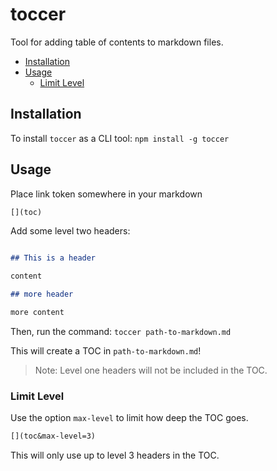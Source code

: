 # toccer

Tool for adding table of contents to markdown files.

[](toc)

*   [Installation](#installation)
*   [Usage](#usage)
    *   [Limit Level](#limit-level)

## Installation

To install `toccer` as a CLI tool: `npm install -g toccer`

## Usage

Place link token somewhere in your markdown

```markdown
[](toc)
```

Add some level two headers:

```markdown

## This is a header

content

## more header

more content
```

Then, run the command: `toccer path-to-markdown.md`

This will create a TOC in `path-to-markdown.md`!

> Note: Level one headers will not be included in the TOC.

### Limit Level

Use the option `max-level` to limit how deep the TOC goes.

```markdown
[](toc&max-level=3)
```

This will only use up to level 3 headers in the TOC.
